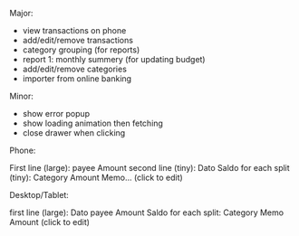 Major:
- view transactions on phone
- add/edit/remove transactions
- category grouping (for reports)
- report 1: monthly summery (for updating budget)
- add/edit/remove categories
- importer from online banking

Minor:
- show error popup
- show loading animation then fetching
- close drawer when clicking


Phone:

First line (large): payee Amount
second line (tiny): Dato Saldo
for each split (tiny):
  Category Amount
  Memo...
(click to edit)

Desktop/Tablet:

first line (large): Dato payee Amount Saldo
for each split:
  Category Memo Amount
(click to edit)
